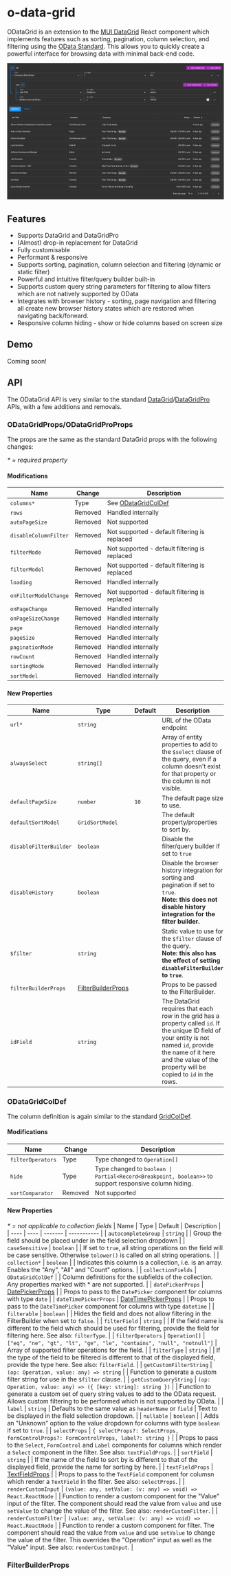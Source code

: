# o-data-grid
ODataGrid is an extension to the [MUI DataGrid](https://github.com/mui-org/material-ui-x) React component which implements features such as sorting, pagination, column selection, and filtering using the [OData Standard](https://www.odata.org/). This allows you to quickly create a powerful interface for browsing data with minimal back-end code.

![ODataGrid in action](images/o-data-grid.png)

## Features
- Supports DataGrid and DataGridPro
- (Almost) drop-in replacement for DataGrid
- Fully customisable
- Performant & responsive
- Supports sorting, pagination, column selection and filtering (dynamic or static filter)
- Powerful and intuitive filter/query builder built-in
- Supports custom query string parameters for filtering to allow filters which are not natively supported by OData
- Integrates with browser history - sorting, page navigation and filtering all create new browser history states which are restored when navigating back/forward.
- Responsive column hiding - show or hide columns based on screen size

## Demo
Coming soon!

## API
The ODataGrid API is very similar to the standard [DataGrid](https://mui.com/api/data-grid/data-grid/)/[DataGridPro](https://mui.com/api/data-grid/data-grid-pro/) APIs, with a few additions and removals.

### ODataGridProps/ODataGridProProps
The props are the same as the standard DataGrid props with the following changes:

_* = required property_
#### Modifications
| Name | Change | Description |
| ---- | ------ | ----------- |
| `columns*` | Type | See [ODataGridColDef](#ODataGridColDef) |
| `rows` | Removed | Handled internally |
| `autoPageSize` | Removed | Not supported |
| `disableColumnFilter` | Removed | Not supported - default filtering is replaced |
| `filterMode` | Removed | Not supported  - default filtering is replaced |
| `filterModel` | Removed | Not supported - default filtering is replaced |
| `loading` | Removed | Handled internally |
| `onFilterModelChange` | Removed | Not supported - default filtering is replaced |
| `onPageChange` | Removed | Handled internally |
| `onPageSizeChange` | Removed | Handled internally |
| `page` | Removed | Handled internally |
| `pageSize` | Removed | Handled internally |
| `paginationMode` | Removed | Handled internally |
| `rowCount` | Removed | Handled internally |
| `sortingMode` | Removed | Handled internally |
| `sortModel` | Removed | Handled internally |

#### New Properties

| Name | Type | Default | Description |
| ---- | ---- | ------- | ----------- |
| `url*` | `string` | | URL of the OData endpoint |
| `alwaysSelect` | `string[]` | | Array of entity properties to add to the `$select` clause of the query, even if a column doesn't exist for that property or the column is not visible. |
| `defaultPageSize` | `number` | `10` | The default page size to use. |
| `defaultSortModel` | `GridSortModel` | | The default property/properties to sort by. |
| `disableFilterBuilder` | `boolean` | | Disable the filter/query builder if set to `true` |
| `disableHistory` | `boolean` | | Disable the browser history integration for sorting and pagination if set to `true`. <br/> **Note: this does not disable history integration for the filter builder.** |
| `$filter` | `string` | | Static value to use for the `$filter` clause of the query.<br/>**Note: this also has the effect of setting `disableFilterBuilder` to `true`**. |
| `filterBuilderProps` | [FilterBuilderProps](#FilterBuilderProps) | | Props to be passed to the FilterBuilder. |
| `idField` | `string` | | The DataGrid requires that each row in the grid has a property called `id`. If the unique ID field of your entity is not named `id`, provide the name of it here and the value of the property will be copied to `id` in the rows. |

### <a id="ODataGridColDef">ODataGridColDef</a>
The column definition is again similar to the standard [GridColDef](https://mui.com/components/data-grid/columns/).

#### Modifications
| Name | Change | Description |
| ---- | ------ | ----------- |
| `filterOperators` | Type | Type changed to `Operation[]` |
| `hide` | Type | Type changed to `boolean \| Partial<Record<Breakpoint, boolean>>` to support responsive column hiding. |
| `sortComparator` | Removed | Not supported |

#### New Properties

_* = not applicable to collection fields_
| Name | Type | Default | Description |
| ---- | ---- | ------- | ----------- |
| `autocompleteGroup` | `string` | | Group the field should be placed under in the field selection dropdown |
| `caseSensitive` | `boolean` | | If set to `true`, all string operations on the field will be case sensitive. Otherwise `tolower()` is called on all string operations. |
| `collection*` | `boolean` | | Indicates this column is a collection, i.e. is an array. Enables the "Any", "All" and "Count" options. |
| `collectionFields` | `ODataGridColDef` | | Column definitions for the subfields of the collection. Any properties marked with * are not supported. |
| `datePickerProps` | [DatePickerProps](https://mui.com/api/date-picker/) | | Props to pass to the `DatePicker` component for columns with type `date` |
| `dateTimePickerProps` | [DateTimePickerProps](https://mui.com/api/date-time-picker/) | | Props to pass to the `DateTimePicker` component for columns with type `datetime` |
| `filterable` | `boolean` | | Hides the field and does not allow filtering in the FilterBuilder when set to `false`. |
| `filterField` | `string` | | If the field name is different to the field which should be used for filtering, provide the field for filtering here. See also: `filterType`. |
| `filterOperators` | `Operation[]` | `["eq", "ne", "gt", "lt", "ge", "le", "contains", "null", "notnull"]` | Array of supported filter operations for the field. |
| `filterType` | `string` | | If the type of the field to be filtered is different to that of the displayed field, provide the type here. See also: `filterField`. |
| `getCustomFilterString` | `(op: Operation, value: any) => string` | | Function to generate a custom filter string for use in the `$filter` clause. |
| `getCustomQueryString` | `(op: Operation, value: any) => ({ [key: string]: string })` | | Function to generate a custom set of query string values to add to the OData request. Allows custom filtering to be performed which is not supported by OData. |
| `label` | `string` | Defaults to the same value as `headerName` or `field` | Text to be displayed in the field selection dropdown. |
| `nullable` | `boolean` | | Adds an "Unknown" option to the value dropdown for columns with type `boolean` if set to `true`. |
| `selectProps` | `{ selectProps?: SelectProps, formControlProps?: FormControlProps, label?: string }` | | Props to pass to the `Select`, `FormControl` and `Label` components for columns which render a `Select` component in the filter. See also: `textFieldProps`. |
| `sortField` | `string` | | If the name of the field to sort by is different to that of the displayed field, provide the name for sorting by here. |
| `textFieldProps` | [TextFieldProps](https://mui.com/api/text-field/) | | Props to pass to the `TextField` component for columsn which render a `TextField` in the filter. See also: `selectProps`. |
| `renderCustomInput` | `(value: any, setValue: (v: any) => void) => React.ReactNode` | | Function to render a custom component for the "Value" input of the filter. The component should read the value from `value` and use `setValue` to change the value of the filter. See also: `renderCustomFilter`. |
| `renderCustomFilter` | `(value: any, setValue: (v: any) => void) => React.ReactNode` | | Function to render a custom component for filter. The component should read the value from `value` and use `setValue` to change the value of the filter. This overrides the "Operation" input as well as the "Value" input. See also: `renderCustomInput`. |

### <a id="FilterBuilderProps">FilterBuilderProps</a>